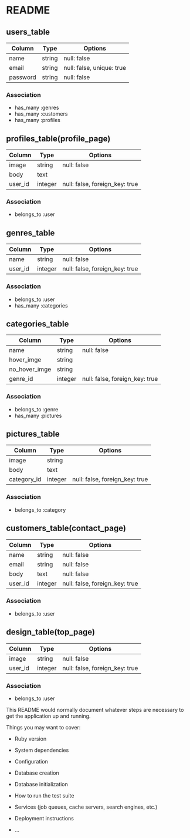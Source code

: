 # README

## users_table

|Column|Type|Options|
|------|----|-------|
|name|string|null: false|
|email|string|null: false, unique: true|
|password|string|null: false|

### Association
- has_many :genres
- has_many :customers
- has_many :profiles

## profiles_table(profile_page)
|Column|Type|Options|
|------|----|-------|
|image|string|null: false|
|body|text||
|user_id|integer|null: false, foreign_key: true|

### Association
- belongs_to :user

## genres_table
|Column|Type|Options|
|------|----|-------|
|name|string|null: false|
|user_id|integer|null: false, foreign_key: true|

### Association
- belongs_to :user
- has_many :categories

## categories_table
|Column|Type|Options|
|------|----|-------|
|name|string|null: false|
|hover_imge|string||
|no_hover_imge|string||
|genre_id|integer|null: false, foreign_key: true|

### Association
- belongs_to :genre
- has_many :pictures

## pictures_table
|Column|Type|Options|
|------|----|-------|
|image|string||
|body|text||
|category_id|integer|null: false, foreign_key: true|

### Association
- belongs_to :category

## customers_table(contact_page)
|Column|Type|Options|
|------|----|-------|
|name|string|null: false|
|email|string|null: false|
|body|text|null: false|
|user_id|integer|null: false, foreign_key: true|

### Association
- belongs_to :user

## design_table(top_page)
|Column|Type|Options|
|------|----|-------|
|image|string|null: false|
|user_id|integer|null: false, foreign_key: true|

### Association
- belongs_to :user

This README would normally document whatever steps are necessary to get the
application up and running.

Things you may want to cover:

* Ruby version

* System dependencies

* Configuration

* Database creation

* Database initialization

* How to run the test suite

* Services (job queues, cache servers, search engines, etc.)

* Deployment instructions

* ...
